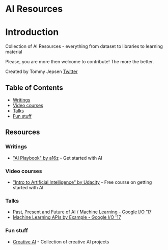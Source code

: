 # AI Resources

# Introduction


Collection of AI Resources - everything from dataset to libraries to learning material

Please, you are more then welcome to contribute! The more the better.

Created by Tommy Jepsen [Twitter](https://twitter.com/tommy_jepsen)

## Table of Contents

- [Writings](#writings)
- [Video courses](#video-courses)
- [Talks](#talks)
- [Fun stuff](#fun-stuff)


## Resources

### Writings
- ["AI Playbook" by a16z](http://aiplaybook.a16z.com/docs/intro/getting-started) - Get started with AI

### Video courses
- ["Intro to Artificial Intelligence" by Udacity](https://classroom.udacity.com/courses/cs271) - Free course on getting started with AI

### Talks
- [Past, Present and Future of AI / Machine Learning - Google I/O '17](https://www.youtube.com/watch?v=0ueamFGdOpA)
- [Machine Learning APIs by Example - Google I/O '17](https://www.youtube.com/watch?v=nS_wSAAokxk)

### Fun stuff
- [Creative AI](http://www.creativeai.net/) - Collection of creative AI projects
